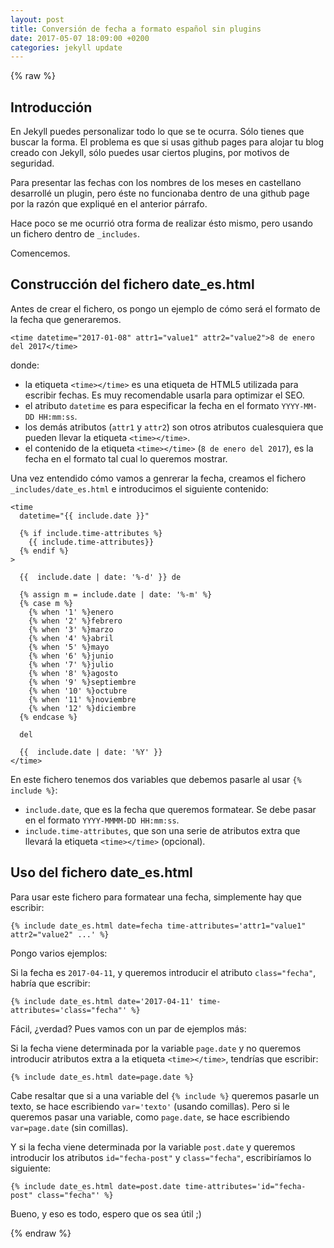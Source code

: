 ```yaml
---
layout: post
title: Conversión de fecha a formato español sin plugins
date: 2017-05-07 18:09:00 +0200
categories: jekyll update
---
```


{% raw %}

## Introducción

En Jekyll puedes personalizar todo lo que se te ocurra. Sólo tienes que buscar la forma. El problema es que si usas github pages para alojar tu blog creado con Jekyll, sólo puedes usar ciertos plugins, por motivos de seguridad.

Para presentar las fechas con los nombres de los meses en castellano desarrollé un plugin, pero éste no funcionaba dentro de una github page por la razón que expliqué en el anterior párrafo.

Hace poco se me ocurrió otra forma de realizar ésto mismo, pero usando un fichero dentro de `_includes`.

Comencemos.

## Construcción del fichero date_es.html

Antes de crear el fichero, os pongo un ejemplo de cómo será el formato de la fecha que generaremos.

```
<time datetime="2017-01-08" attr1="value1" attr2="value2">8 de enero del 2017</time>
```

donde:

- la etiqueta `<time></time>` es una etiqueta de HTML5 utilizada para escribir fechas. Es muy recomendable usarla para optimizar el SEO.
- el atributo `datetime` es para especificar la fecha en el formato `YYYY-MM-DD HH:mm:ss`.
- los demás atributos (`attr1` y `attr2`) son otros atributos cualesquiera que pueden llevar la etiqueta `<time></time>`.
- el contenido de la etiqueta `<time></time>` (`8 de enero del 2017`), es la fecha en el formato tal cual lo queremos mostrar.

Una vez entendido cómo vamos a genrerar la fecha, creamos el fichero `_includes/date_es.html` e introducimos el siguiente contenido:

```
<time
  datetime="{{ include.date }}"

  {% if include.time-attributes %}
    {{ include.time-attributes}}
  {% endif %}
>

  {{  include.date | date: '%-d' }} de

  {% assign m = include.date | date: '%-m' %}
  {% case m %}
    {% when '1' %}enero
    {% when '2' %}febrero
    {% when '3' %}marzo
    {% when '4' %}abril
    {% when '5' %}mayo
    {% when '6' %}junio
    {% when '7' %}julio
    {% when '8' %}agosto
    {% when '9' %}septiembre
    {% when '10' %}octubre
    {% when '11' %}noviembre
    {% when '12' %}diciembre
  {% endcase %}

  del

  {{  include.date | date: '%Y' }}
</time>

```

En este fichero tenemos dos variables que debemos pasarle al usar `{% include %}`:

- `include.date`, que es la fecha que queremos formatear. Se debe pasar en el formato `YYYY-MMMM-DD HH:mm:ss`.
- `include.time-attributes`, que son una serie de atributos extra que llevará la etiqueta `<time></time>` (opcional).

## Uso del fichero date_es.html

Para usar este fichero para formatear una fecha, simplemente hay que escribir:

```
{% include date_es.html date=fecha time-attributes='attr1="value1" attr2="value2" ...' %}
```

Pongo varios ejemplos:

Si la fecha es `2017-04-11`, y queremos introducir el atributo `class="fecha"`, habría que escribir:

```
{% include date_es.html date='2017-04-11' time-attributes='class="fecha"' %}
```

Fácil, ¿verdad? Pues vamos con un par de ejemplos más:

Si la fecha viene determinada por la variable `page.date` y no queremos introducir atributos extra a la etiqueta `<time></time>`, tendrías que escribir:

```
{% include date_es.html date=page.date %}
```

Cabe resaltar que si a una variable del `{% include %}` queremos pasarle un texto, se hace escribiendo `var='texto'` (usando comillas). Pero si le queremos pasar una variable, como `page.date`, se hace escribiendo `var=page.date` (sin comillas).

Y si la fecha viene determinada por la variable `post.date` y queremos introducir los atributos `id="fecha-post"` y `class="fecha"`, escribiríamos lo siguiente:

```
{% include date_es.html date=post.date time-attributes='id="fecha-post" class="fecha"' %}
```

Bueno, y eso es todo, espero que os sea útil ;)

{% endraw %}
